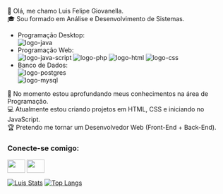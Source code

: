 :wave: Olá, me chamo Luis Felipe Giovanella.<br>
:mortar_board: Sou formado em Análise e Desenvolvimento de Sistemas.<br>

- Programação Desktop:<br>
  <img src="https://img.shields.io/badge/Java-ED8B00?style=for-the-badge&logo=openjdk&logoColor=white" alt="logo-java"/>
- Programação Web:<br>
  <img src="https://img.shields.io/badge/JavaScript-F7DF1E?style=for-the-badge&logo=javascript&logoColor=black" alt="logo-java-script"/>
  <img src="https://img.shields.io/badge/PHP-777BB4?style=for-the-badge&logo=php&logoColor=white" alt="logo-php"/>
  <img src ="https://img.shields.io/badge/HTML5-E34F26?style=for-the-badge&logo=html5&logoColor=white" alt="logo-html"/>
  <img src ="https://img.shields.io/badge/CSS-239120?&style=for-the-badge&logo=css3&logoColor=white" alt="logo-css"/>
- Banco de Dados:<br>
  <img src="https://img.shields.io/badge/PostgreSQL-316192?style=for-the-badge&logo=postgresql&logoColor=white" alt="logo-postgres"/>  
  <img src="https://img.shields.io/badge/MySQL-005C84?style=for-the-badge&logo=mysql&logoColor=white" alt="logo-mysql"/>  

:blue_book: No momento estou aprofundando meus conhecimentos na área de Programação.<br>
:computer: Atualmente estou criando projetos em HTML, CSS e iniciando no JavaScript.<br>
:trophy: Pretendo me tornar um Desenvolvedor Web (Front-End + Back-End).

<h3 align="left">Conecte-se comigo:</h3>
<p align="left">
<a href="https://www.instagram.com/luisf.giovanella" target="blank"><img align="center" src="https://cdn.jsdelivr.net/npm/simple-icons@3.0.1/icons/linkedin.svg" alt="" height="30" width="40" /></a>
<a href="https://www.linkedin.com/in/luis-felipe-giovanella" target="blank"><img align="center" src="https://cdn.jsdelivr.net/npm/simple-icons@3.0.1/icons/instagram.svg" alt="" height="30" width="40" /></a>
</p>

[![Luis Stats](https://github-readme-stats.vercel.app/api?username=devluisfelipe)](https://github.com/anuraghazra/github-readme-stats)
[![Top Langs](https://github-readme-stats.vercel.app/api/top-langs/?username=anuraghazra)](https://github.com/anuraghazra/github-readme-stats)
